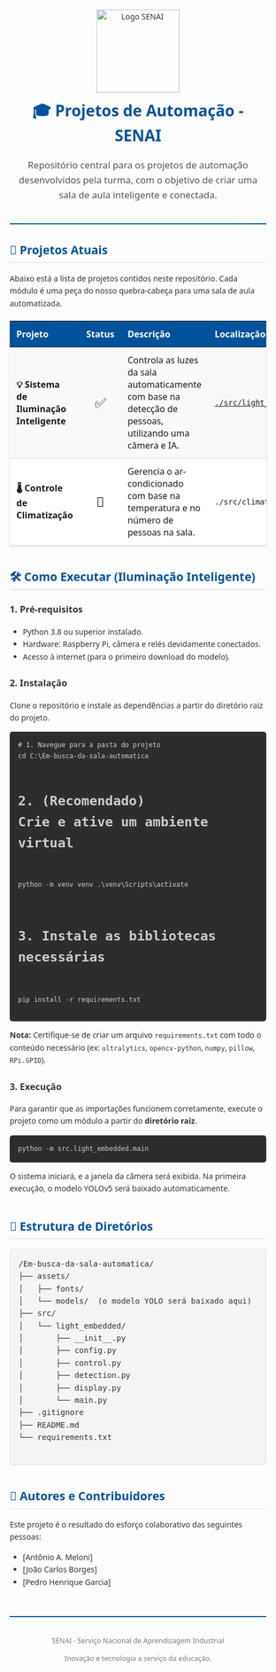 <!DOCTYPE html>
<html lang="pt-br">
<head>
  <meta charset="UTF-8">
  <meta name="viewport" content="width=device-width, initial-scale=1.0">
</head>
<body>

<div style="font-family: 'Segoe UI', Tahoma, Geneva, Verdana, sans-serif; line-height: 1.6; color: #333; max-width: 900px; margin: auto; padding: 20px;">

  <!-- CABEÇALHO -->
  <div style="text-align: center; border-bottom: 2px solid #00529B; padding-bottom: 20px; margin-bottom: 30px;">
    <img src="https://www.sendspace.com/file/u2a00j" alt="Logo SENAI" width="150">
    <h1 style="color: #00529B; margin-top: 10px;">🎓 Projetos de Automação - SENAI</h1>
    <p style="font-size: 1.2em; color: #555;">Repositório central para os projetos de automação desenvolvidos pela turma, com o objetivo de criar uma sala de aula inteligente e conectada.</p>
  </div>

  <!-- SEÇÃO DE PROJETOS -->
  <h2 style="color: #00529B; border-bottom: 1px solid #ddd; padding-bottom: 5px;">🚀 Projetos Atuais</h2>
  <p>Abaixo está a lista de projetos contidos neste repositório. Cada módulo é uma peça do nosso quebra-cabeça para uma sala de aula automatizada.</p>

  <table style="width: 100%; border-collapse: collapse; margin-top: 20px; box-shadow: 0 2px 5px rgba(0,0,0,0.1);">
    <thead style="background-color: #00529B; color: white;">
      <tr>
        <th style="padding: 12px; text-align: left;">Projeto</th>
        <th style="padding: 12px; text-align: center;">Status</th>
        <th style="padding: 12px; text-align: left;">Descrição</th>
        <th style="padding: 12px; text-align: left;">Localização</th>
        <th style="padding: 12px; text-align: left;">Tecnologias</th>
      </tr>
    </thead>
    <tbody>
      <!-- PROJETO 1: ILUMINAÇÃO INTELIGENTE -->
      <tr style="background-color: #f9f9f9; border-bottom: 1px solid #ddd;">
        <td style="padding: 12px; font-weight: bold;">💡 Sistema de Iluminação Inteligente</td>
        <td style="padding: 12px; text-align: center; font-size: 1.5em;">✅</td>
        <td style="padding: 12px;">Controla as luzes da sala automaticamente com base na detecção de pessoas, utilizando uma câmera e IA.</td>
        <td style="padding: 12px;"><code><a href="./src/light_embedded">./src/light_embedded</a></code></td>
        <td style="padding: 12px; font-size: 1.5em;" title="Python, OpenCV, YOLO, Raspberry Pi">
          🐍 📷 🤖 🍓
        </td>
      </tr>
      <!-- PROJETO 2: EXEMPLO FUTURO -->
      <tr style="background-color: #fff; border-bottom: 1px solid #ddd;">
        <td style="padding: 12px; font-weight: bold;">🌡️ Controle de Climatização</td>
        <td style="padding: 12px; text-align: center; font-size: 1.5em;">🚧</td>
        <td style="padding: 12px;">Gerencia o ar-condicionado com base na temperatura e no número de pessoas na sala.</td>
        <td style="padding: 12px;"><code>./src/climate_control</code></td>
        <td style="padding: 12px; font-size: 1.5em;" title="Python, ESP32, Sensores">
          🐍 ⚙️ 🌡️
        </td>
      </tr>
    </tbody>
  </table>

  <!-- SEÇÃO DE COMO EXECUTAR -->
  <h2 style="color: #00529B; border-bottom: 1px solid #ddd; padding-bottom: 5px; margin-top: 40px;">🛠️ Como Executar (Iluminação Inteligente)</h2>
  
  <h3 style="color: #333;">1. Pré-requisitos</h3>
  <ul>
    <li>Python 3.8 ou superior instalado.</li>
    <li>Hardware: Raspberry Pi, câmera e relés devidamente conectados.</li>
    <li>Acesso à internet (para o primeiro download do modelo).</li>
  </ul>

  <h3 style="color: #333;">2. Instalação</h3>
  <p>Clone o repositório e instale as dependências a partir do diretório raiz do projeto.</p>
  <pre style="background-color: #2d2d2d; color: #ccc; padding: 15px; border-radius: 5px; overflow-x: auto;"><code># 1. Navegue para a pasta do projeto
cd C:\Em-busca-da-sala-automatica

# 2. (Recomendado) Crie e ative um ambiente virtual
python -m venv venv
.\venv\Scripts\activate

# 3. Instale as bibliotecas necessárias
pip install -r requirements.txt</code></pre>
  <p><strong>Nota:</strong> Certifique-se de criar um arquivo <code>requirements.txt</code> com todo o conteúdo necessário (ex: <code>ultralytics</code>, <code>opencv-python</code>, <code>numpy</code>, <code>pillow</code>, <code>RPi.GPIO</code>).</p>

  <h3 style="color: #333;">3. Execução</h3>
  <p>Para garantir que as importações funcionem corretamente, execute o projeto como um módulo a partir do <strong>diretório raiz</strong>.</p>
  <pre style="background-color: #2d2d2d; color: #ccc; padding: 15px; border-radius: 5px; overflow-x: auto;"><code>python -m src.light_embedded.main</code></pre>
  <p>O sistema iniciará, e a janela da câmera será exibida. Na primeira execução, o modelo YOLOv5 será baixado automaticamente.</p>

  <!-- ESTRUTURA DE DIRETÓRIOS -->
  <h2 style="color: #00529B; border-bottom: 1px solid #ddd; padding-bottom: 5px; margin-top: 40px;">📁 Estrutura de Diretórios</h2>
  <pre style="background-color: #f4f4f4; border: 1px solid #ddd; padding: 15px; border-radius: 5px;">
/Em-busca-da-sala-automatica/
├── assets/
│   ├── fonts/
│   └── models/  (o modelo YOLO será baixado aqui)
├── src/
│   └── light_embedded/
│       ├── __init__.py
│       ├── config.py
│       ├── control.py
│       ├── detection.py
│       ├── display.py
│       └── main.py
├── .gitignore
├── README.md
└── requirements.txt
  </pre>

  <!-- AUTORES -->
  <h2 style="color: #00529B; border-bottom: 1px solid #ddd; padding-bottom: 5px; margin-top: 40px;">👥 Autores e Contribuidores</h2>
  <p>Este projeto é o resultado do esforço colaborativo das seguintes pessoas:</p>
  <ul>
    <li>[Antônio A. Meloni]</li>
    <li>[João Carlos Borges]</li>
    <li>[Pedro Henrique Garcia]</li>
  </ul>

  <!-- RODAPÉ -->
  <div style="text-align: center; margin-top: 50px; padding-top: 20px; border-top: 2px solid #00529B; font-size: 0.9em; color: #777;">
    <p>SENAI - Serviço Nacional de Aprendizagem Industrial</p>
    <p>Inovação e tecnologia a serviço da educação.</p>
  </div>

</div>

</body>
</html>
